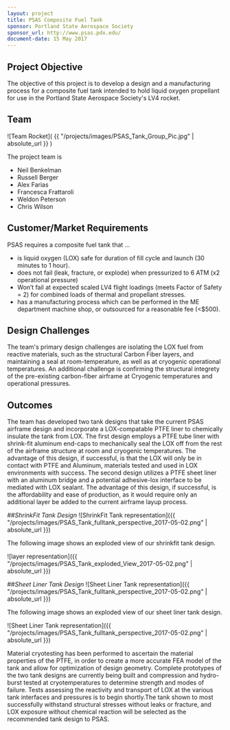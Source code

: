 ```yaml
---
layout: project
title: PSAS Composite Fuel Tank 
sponsor: Portland State Aerospace Society
sponsor_url: http://www.psas.pdx.edu/
document-date: 15 May 2017
---
```


## Project Objective

The objective of this project is to develop a design and a manufacturing process for a composite fuel tank intended to hold liquid oxygen propellant for use in the Portland State Aerospace Society's LV4 rocket. 

## Team

![Team Rocket]( {{ "/projects/images/PSAS_Tank_Group_Pic.jpg" | absolute_url }} )

The project team is

* Neil Benkelman
* Russell Berger
* Alex Farias
* Francesca Frattaroli
* Weldon Peterson
* Chris Wilson

## Customer/Market Requirements

PSAS requires a composite fuel tank that ...

- is liquid oxygen (LOX) safe for duration of fill cycle and launch (30 minutes to 1 hour).
- does not fail (leak, fracture, or explode) when pressurized to 6 ATM (x2 operational pressure)
- Won’t fail at expected scaled LV4 flight loadings (meets Factor of Safety = 2) for combined loads of thermal and propellant stresses.
- has a manufacturing process which can be performed in the ME department machine shop, or outsourced for a reasonable fee (<$500).


## Design Challenges

The team's primary design challenges are isolating the LOX fuel from reactive materials, such as the structural Carbon Fiber layers, and maintaining a seal at room-temperature, as well as at cryogenic operational temperatures. An additional challenge is confirming the structural integrety of the pre-existing carbon-fiber airframe at Cryogenic temperatures and operational pressures.

## Outcomes

The team has developed two tank designs that take the current PSAS airframe design and incorporate a LOX-compatable PTFE liner to chemically insulate the tank from LOX. The first design employs a PTFE tube liner with shrink-fit aluminum end-caps to mechanically seal the LOX off from the rest of the airframe structure at room and cryogenic temperatures. The advantage of this design, if successful, is that the LOX will only be in contact with PTFE and Aluminum, materials tested and used in LOX environments with success.
The second design utilizes a PTFE sheet liner with an aluminum bridge and a potential adhesive-lox interface to be mediated with LOX sealant. The advantage of this design, if successful, is the affordability and ease of production, as it would require only an additional layer be added to the current airframe layup process.


##*ShrinkFit Tank Design*
![ShrinkFit Tank representation]({{ "/projects/images/PSAS_Tank_fulltank_perspective_2017-05-02.png" | absolute_url }})

The following image shows an exploded view of our shrinkfit tank design.

![layer representation]({{ "/projects/images/PSAS_Tank_exploded_View_2017-05-02.png" | absolute_url }})

##*Sheet Liner Tank Design*
![Sheet Liner Tank representation]({{ "/projects/images/PSAS_Tank_fulltank_perspective_2017-05-02.png" | absolute_url }})

The following image shows an exploded view of our sheet liner tank design.

![Sheet Liner Tank representation]({{ "/projects/images/PSAS_Tank_fulltank_perspective_2017-05-02.png" | absolute_url }})

Material cryotesting has been performed to ascertain the material properties of the PTFE, in order to create a more accurate FEA model of the tank and allow for optimization of design geometry. Complete prototypes of the two tank designs are currently being built and compression and hydro-burst tested at cryotemperatures to determine strength and modes of failure. Tests assessing the reactivity and transport of LOX at the various tank interfaces and pressures is to begin shortly.The tank shown to most successfully withstand structural stresses without leaks or fracture, and LOX exposure without chemical reaction will be selected as the recommended tank design to PSAS.
